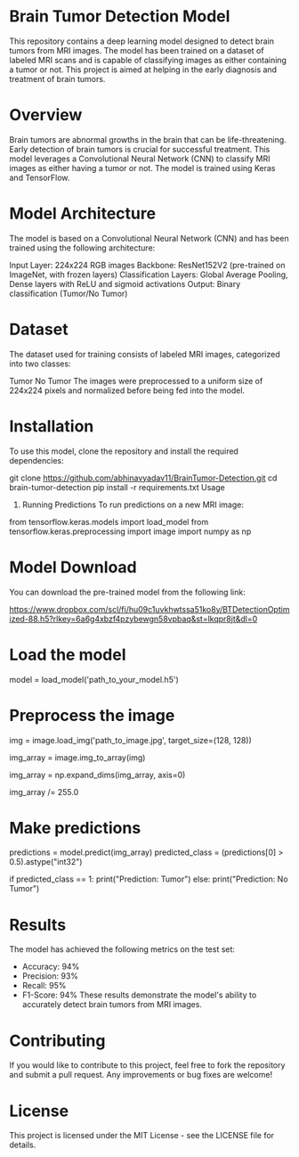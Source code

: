 # Brain Tumor Detection Model
This repository contains a deep learning model designed to detect brain tumors from MRI images. The model has been trained on a dataset of labeled MRI scans and is capable of classifying images as either containing a tumor or not. This project is aimed at helping in the early diagnosis and treatment of brain tumors.


# Overview
Brain tumors are abnormal growths in the brain that can be life-threatening. Early detection of brain tumors is crucial for successful treatment. This model leverages a Convolutional Neural Network (CNN) to classify MRI images as either having a tumor or not. The model is trained using Keras and TensorFlow.

# Model Architecture
The model is based on a Convolutional Neural Network (CNN) and has been trained using the following architecture:

Input Layer: 224x224 RGB images
Backbone: ResNet152V2 (pre-trained on ImageNet, with frozen layers)
Classification Layers: Global Average Pooling, Dense layers with ReLU and sigmoid activations
Output: Binary classification (Tumor/No Tumor)
# Dataset
The dataset used for training consists of labeled MRI images, categorized into two classes:

Tumor
No Tumor
The images were preprocessed to a uniform size of 224x224 pixels and normalized before being fed into the model.

# Installation
To use this model, clone the repository and install the required dependencies:

git clone https://github.com/abhinavyadav11/BrainTumor-Detection.git
cd brain-tumor-detection
pip install -r requirements.txt
Usage
1. Running Predictions
To run predictions on a new MRI image:


from tensorflow.keras.models import load_model
from tensorflow.keras.preprocessing import image
import numpy as np


# Model Download


You can download the pre-trained model from the following link:

https://www.dropbox.com/scl/fi/hu09c1uvkhwtssa51ko8y/BTDetectionOptimized-88.h5?rlkey=6a6g4xbzf4pzybewgn58vpbaq&st=lkqpr8jt&dl=0

# Load the model
model = load_model('path_to_your_model.h5')

# Preprocess the image
img = image.load_img('path_to_image.jpg', target_size=(128, 128))


img_array = image.img_to_array(img)


img_array = np.expand_dims(img_array, axis=0)



img_array /= 255.0

# Make predictions

predictions = model.predict(img_array)
predicted_class = (predictions[0] > 0.5).astype("int32")

if predicted_class == 1:
    print("Prediction: Tumor")
else:
    print("Prediction: No Tumor")



# Results
The model has achieved the following metrics on the test set:


- Accuracy: 94% 
- Precision: 93%
- Recall: 95%
- F1-Score: 94% 
These results demonstrate the model's ability to accurately detect brain tumors from MRI images.

# Contributing
If you would like to contribute to this project, feel free to fork the repository and submit a pull request. Any improvements or bug fixes are welcome!

# License
This project is licensed under the MIT License - see the LICENSE file for details.

